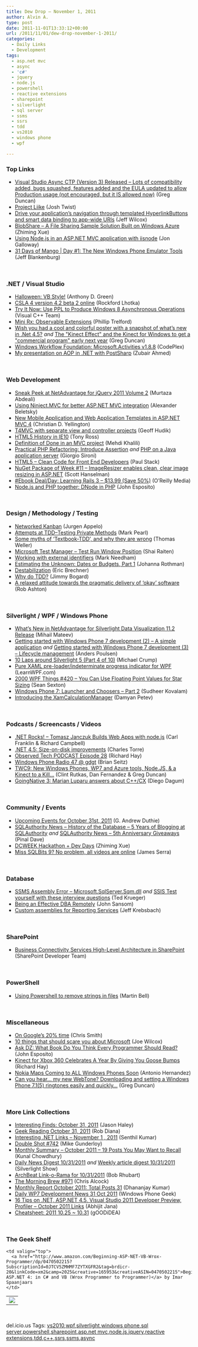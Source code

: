 ```yaml
---
title: Dew Drop – November 1, 2011
author: Alvin A.
type: post
date: 2011-11-01T13:33:12+00:00
url: /2011/11/01/dew-drop-november-1-2011/
categories:
  - Daily Links
  - Development
tags:
  - asp.net mvc
  - async
  - 'c#'
  - jquery
  - node.js
  - powershell
  - reactive extensions
  - sharepoint
  - silverlight
  - sql server
  - ssms
  - ssrs
  - tdd
  - vs2010
  - windows phone
  - wpf

---
```

### <a name="top"></a>Top Links

  * [Visual Studio Async CTP (Version 3) Released &#8211; Lots of compatibility added, bugs squashed, features added and the EULA updated to allow Production usage (not encouraged, but it IS allowed now)][1] (Greg Duncan)
  * [Project Liike][2] (Josh Twist)
  * [Drive your application’s navigation through templated HyperlinkButtons and smart data binding to app-wide URIs][3] (Jeff Wilcox)
  * [BlobShare – A File Sharing Sample Solution Built on Windows Azure][4] (Zhiming Xue)
  * <a href="http://weblogs.asp.net/jgalloway/archive/2011/10/26/using-node-js-in-an-asp-net-mvc-application-with-iisnode.aspx" target="_blank">Using Node.js in an ASP.NET MVC application with iisnode</a> (Jon Galloway)
  * [31 Days of Mango | Day #1: The New Windows Phone Emulator Tools][5] (Jeff Blankenburg)

&#160;

### <a name="dotnet"></a>.NET / Visual Studio

  * [Halloween: VB Style!][6] (Anthony D. Green)
  * [CSLA 4 version 4.2 beta 2 online][7] (Rockford Lhotka)
  * [Try It Now: Use PPL to Produce Windows 8 Asynchronous Operations][8] (Visual C++ Team)
  * [Mini Rx: Observable Extensions][9] (Phillip Trelford)
  * [Wish you had a cool and colorful poster with a snapshot of what&#8217;s new in .Net 4.5?][10] _and_ [The "Kinect Effect" and the Kinect for Windows to get a "commercial program" early next year][11] (Greg Duncan)
  * <a href="http://wf.codeplex.com/releases/view/76016" target="_blank">Windows Workflow Foundation: Microsoft.Activities v1.8.8</a> (CodePlex)
  * <a href="http://zubairahmed.net/?p=235" target="_blank">My presentation on AOP in .NET with PostSharp</a> (Zubair Ahmed)

&#160;

### <a name="web"></a>Web Development

  * [Sneak Peek at NetAdvantage for jQuery 2011 Volume 2][12] (Murtaza Abdeali)
  * [Using Ninject.MVC for better ASP.NET MVC integration][13] (Alexander Beletsky)
  * [New Mobile Application and Web Application Templates in ASP.NET MVC 4][14] (Christian D. Yellington)
  * [T4MVC with separate view and controller projects][15] (Geoff Hudik)
  * [HTML5 History in IE10][16] (Tony Ross)
  * [Definition of Done in an MVC project][17] (Mehdi Khalili)
  * [Practical PHP Refactoring: Introduce Assertion][18] _and_ [PHP on a Java application server][19] (Giorgio Sironi)
  * [HTML5 – Clean Code for Front End Developers][20] (Paul Stack)
  * [NuGet Package of Week #11 &#8211; ImageResizer enables clean, clear image resizing in ASP.NET][21] (Scott Hanselman)
  * <a href="http://feeds.oreilly.com/~r/oreilly/news/~3/8aoEBJ9jXB4/0636920021322.do" target="_blank">#Ebook Deal/Day: Learning Rails 3 &#8211; $13.99 (Save 50%)</a> (O&#8217;Reilly Media)
  * [Node.js and PHP together: DNode in PHP][22] (John Esposito)

&#160;

### <a name="design"></a>Design / Methodology / Testing

  * [Networked Kanban][23] (Jurgen Appelo)
  * [Attempts at TDD–Testing Private Methods][24] (Mark Pearl)
  * [Some myths of &#8216;Textbook-TDD&#8217;, and why they are wrong][25] (Thomas Weller)
  * [Microsoft Test Manager – Test Run Window Position][26] (Shai Raiten)
  * [Working with external identifiers][27] (Mark Needham)
  * [Estimating the Unknown: Dates or Budgets, Part 1][28] (Johanna Rothman)
  * [Destabilization][29] (Eric Brechner)
  * <a href="http://feedproxy.google.com/~r/LosTechies/~3/cdFHT6VfymQ/" target="_blank">Why do TDD?</a> (Jimmy Bogard)
  * <a href="http://feedproxy.google.com/~r/RobAshton/~3/pnTdKlZx8Aw/a-relaxed-attitude-towards-the-pragmatic-delivery-of-okay-software.aspx" target="_blank">A relaxed attitude towards the pragmatic delivery of &#8216;okay&#8217; software</a> (Rob Ashton)

&#160;

### <a name="silverlight"></a>Silverlight / WPF / Windows Phone

  * [What&#8217;s New in NetAdvantage for Silverlight Data Visualization 11.2 Release][30] (Mihail Mateev)
  * [Getting started with Windows Phone 7 development (2) – A simple application][31] _and_ [Getting started with Windows Phone 7 development (3) – Lifecycle management][32] (Anders Poulsen)
  * [10 Laps around Silverlight 5 (Part 4 of 10)][33] (Michael Crump)
  * [Pure XAML pre-loader/indeterminate progress indicator for WPF][34] (LearnWPF.com)
  * <a href="http://wpf.2000things.com/2011/11/01/420-you-can-use-floating-point-values-for-star-sizing/" target="_blank">2000 WPF Things #420 – You Can Use Floating Point Values for Star Sizing</a> (Sean Sexton)
  * [Windows Phone 7: Launcher and Choosers &#8211; Part 2][35] (Sudheer Kovalam)
  * [Introducing the XamCalculationManager][36] (Damyan Petev)

&#160;

### <a name="podcasts"></a>Podcasts / Screencasts / Videos

  * <a href="http://www.dotnetrocks.com/default.aspx?ShowNum=711" target="_blank">.NET Rocks! &#8211; Tomasz Janczuk Builds Web Apps with node.js</a> (Carl Franklin & Richard Campbell)
  * [.NET 4.5: Size-on-disk improvements][37] (Charles Torre)
  * [Observed Tech PODCAST Episode 28][38] (Richard Hay)
  * [Windows Phone Radio 47 @ gdgt][39] (Brian Seitz)
  * [TWC9: New Windows Phones, WP7 and Azure tools, Node.JS, & a Kinect to a Kill&#8230;][40] (Clint Rutkas, Dan Fernandez & Greg Duncan)
  * [GoingNative 3: Marian Luparu answers about C++/CX][41] (Diego Dagum)

&#160;

### <a name="events"></a>Community / Events

  * [Upcoming Events for October 31st, 2011][42] (G. Andrew Duthie)
  * [SQLAuthority News – History of the Database – 5 Years of Blogging at SQLAuthority][43] _and_ [SQLAuthority News – 5th Anniversary Giveaways][44] (Pinal Dave)
  * [DCWEEK Hackathon + Dev Days][45] (Zhiming Xue)
  * [Miss SQLBits 9? No problem, all videos are online][46] (James Serra)

&#160;

### <a name="sql"></a>Database

  * [SSMS Assembly Error &#8211; Microsoft.SqlServer.Sqm.dll][47] _and_&#160;<a href="http://blogs.lessthandot.com/index.php/DataMgmt/ssis/ssis-interview-questions" target="_blank">SSIS Test yourself with these interview questions</a> (Ted Krueger)
  * [Being an Effective DBA Remotely][48] (John Sansom)
  * [Custom assemblies for Reporting Services][49] (Jeff Krebsbach)

&#160;

### <a name="sp"></a>SharePoint

  * [Business Connectivity Services High-Level Architecture in SharePoint][50] (SharePoint Developer Team)

&#160;

### <a name="ps"></a>PowerShell

  * [Using Powershell to remove strings in files][51] (Martin Bell)

&#160;

### <a name="misc"></a>Miscellaneous

  * [On Google&#8217;s 20% time][52] (Chris Smith)
  * [10 things that should scare you about Microsoft][53] (Joe Wilcox)
  * [Ask DZ: What Book Do You Think Every Programmer Should Read?][54] (John Esposito)
  * [Kinect for Xbox 360 Celebrates A Year By Giving You Goose Bumps][55] (Richard Hay)
  * [Nokia Maps Coming to ALL Windows Phones Soon][56] (Antonio Hernandez)
  * [Can you hear&#8230; my new WebTone? Downloading and setting a Windows Phone 7.1(5) ringtones easily and quickly&#8230;][57] (Greg Duncan)

&#160;

### <a name="links"></a>More Link Collections

  * [Interesting Finds: October 31, 2011][58] (Jason Haley)
  * [Geek Reading October 31, 2011][59] (Rob Diana)
  * [Interesting .NET Links – November 1 , 2011][60] (Senthil Kumar)
  * [Double Shot #742][61] (Mike Gunderloy)
  * [Monthly Summary &#8211; October 2011 &#8211; 19 Posts You May Want to Recall][62] (Kunal Chowdhury)
  * [Daily News Digest 10/31/2011][63] _and_ [Weekly article digest 10/31/2011][64] (Silverlight Show)
  * [ArchBeat Link-o-Rama for 10/31/2011][65] (Bob Rhubart)
  * [The Morning Brew #971][66] (Chris Alcock)
  * [Monthly Report October 2011: Total Posts 31][67] (Dhananjay Kumar)
  * [Daily WP7 Development News 31 Oct 2011][68] (Windows Phone Geek)
  * [16 Tips on .NET, ASP.NET 4.5, Visual Studio 2011 Developer Preview, Profiler – October 2011 Links][69] (Abhijit Jana)
  * <a href="http://weblogs.asp.net/yuanjian/archive/2011/11/01/cheatsheet-2011-10-25-10-31.aspx" target="_blank">Cheatsheet: 2011 10.25 ~ 10.31</a> (gOODiDEA)

&#160;

### <a name="shelf"></a>The Geek Shelf

<table border="0" cellspacing="0" cellpadding="0">
  <tr>
    <td>
      <img data-recalc-dims="1" decoding="async" src="https://i0.wp.com/ecx.images-amazon.com/images/I/512M%252BxfYoVL._SL160_.jpg?w=660" />
    </td>
    
    <td valign="top">
      <a href="http://www.amazon.com/Beginning-ASP-NET-VB-Wrox-Programmer/dp/0470502215?SubscriptionId=0JTCV5ZMHMF7ZYTXGFR2&tag=brdicr-20&linkCode=xm2&camp=2025&creative=165953&creativeASIN=0470502215">Beginning ASP.NET 4: in C# and VB (Wrox Programmer to Programmer)</a> by Imar Spaanjaars
    </td>
  </tr>
</table>

&#160;

<div style="padding-bottom: 0px; margin: 0px; padding-left: 0px; padding-right: 0px; display: inline; float: none; padding-top: 0px" id="scid:0767317B-992E-4b12-91E0-4F059A8CECA8:46d4ad57-ad27-4e34-acfe-ececb71bba67" class="wlWriterEditableSmartContent">
  del.icio.us Tags: <a href="http://del.icio.us/popular/vs2010" rel="tag">vs2010</a>,<a href="http://del.icio.us/popular/wpf" rel="tag">wpf</a>,<a href="http://del.icio.us/popular/silverlight" rel="tag">silverlight</a>,<a href="http://del.icio.us/popular/windows+phone" rel="tag">windows phone</a>,<a href="http://del.icio.us/popular/sql+server" rel="tag">sql server</a>,<a href="http://del.icio.us/popular/powershell" rel="tag">powershell</a>,<a href="http://del.icio.us/popular/sharepoint" rel="tag">sharepoint</a>,<a href="http://del.icio.us/popular/asp.net+mvc" rel="tag">asp.net mvc</a>,<a href="http://del.icio.us/popular/node.js" rel="tag">node.js</a>,<a href="http://del.icio.us/popular/jquery" rel="tag">jquery</a>,<a href="http://del.icio.us/popular/reactive+extensions" rel="tag">reactive extensions</a>,<a href="http://del.icio.us/popular/tdd" rel="tag">tdd</a>,<a href="http://del.icio.us/popular/c%2b%2b" rel="tag">c++</a>,<a href="http://del.icio.us/popular/ssrs" rel="tag">ssrs</a>,<a href="http://del.icio.us/popular/ssms" rel="tag">ssms</a>,<a href="http://del.icio.us/popular/async" rel="tag">async</a>
</div>

 [1]: http://coolthingoftheday.blogspot.com/2011/10/visual-studio-async-ctp-version-3.html
 [2]: http://www.thejoyofcode.com/Project_Liike.aspx
 [3]: http://www.jeff.wilcox.name/2011/10/hyperlinkbutton-empty-style-for-phone/
 [4]: http://blogs.msdn.com/b/zxue/archive/2011/10/31/blobshare-a-file-sharing-sample-solution-built-on-windows-azure.aspx
 [5]: http://feedproxy.google.com/~r/Blankenthoughts/~3/DSY1xZxmcis/
 [6]: http://blogs.msdn.com/b/vbteam/archive/2011/10/31/halloween-vb-style.aspx
 [7]: http://www.lhotka.net/weblog/CSLA4Version42Beta2Online.aspx
 [8]: http://blogs.msdn.com/b/vcblog/archive/2011/10/31/10231530.aspx
 [9]: http://www.trelford.com/blog/post/MiniRx.aspx
 [10]: http://coolthingoftheday.blogspot.com/2011/10/wish-you-had-cool-and-colorful-poster.html
 [11]: http://channel9.msdn.com/coding4fun/kinect/The-Kinect-Effect-and-the-Kinect-for-Windows-to-get-a-commercial-program-early-next-year
 [12]: http://blogs.infragistics.com/blogs/taz_abdeali/archive/2011/10/31/sneak-peek-at-netadvantage-for-jquery-2011-volume-2.aspx
 [13]: http://feedproxy.google.com/~r/abeletskyblog/~3/Y-1ZPnhrwtc/using-ninjectmvc-for-better-aspnet-mvc.html
 [14]: http://geekswithblogs.net/ChrisD/archive/2011/10/30/new-mobile-application-and-web-application-templates-in-asp.net-mvc.aspx
 [15]: http://feedproxy.google.com/~r/thnk2wn/~3/woW4_8NEbHk/t4mvc-with-separate-view-and-controller-projects.html
 [16]: http://blogs.msdn.com/b/ie/archive/2011/10/31/html5-history-in-ie10.aspx
 [17]: http://www.mehdi-khalili.com/definition-of-done-in-an-mvc-project
 [18]: http://feeds.dzone.com/~r/zones/agile/~3/V3RAyuHSvC4/practical-php-refactoring-27
 [19]: http://feeds.dzone.com/~r/zones/css/~3/YyG644NdK4Y/php-java-application-server
 [20]: http://paulstack.co.uk/blog/post.aspx?id=6a0009ba-75ee-4163-a0ae-27d2bdb8826d
 [21]: http://feedproxy.google.com/~r/ScottHanselman/~3/AxIM92kw4EE/NuGetPackageOfWeek11ImageResizerEnablesCleanClearImageResizingInASPNET.aspx
 [22]: http://feeds.dzone.com/~r/zones/css/~3/Wq5rhrvGG1A/nodejs-and-php-togethr-dnode
 [23]: http://feedproxy.google.com/~r/noop/~3/kU9lSdV9e2k/networked-kanban.html
 [24]: http://geekswithblogs.net/MarkPearl/archive/2011/11/01/attempts-at-tddndashtesting-private-methods.aspx
 [25]: http://geekswithblogs.net/thomasweller/archive/2011/10/31/some-myths-of-textbook-tdd-and-why-they-are-wrong.aspx
 [26]: http://feedproxy.google.com/~r/ShaiRaiten/~3/wqrSW6pk8Jw/microsoft-test-manager-test-run-window-position.aspx
 [27]: http://feedproxy.google.com/~r/MarkNeedham/~3/sxfrIBbt-u8/
 [28]: http://feedproxy.google.com/~r/ManagingProductDevelopment/~3/CB7d1cqsEZI/estimating-the-unknown-dates-or-budgets-part-1.html
 [29]: http://blogs.msdn.com/b/eric_brechner/archive/2011/11/01/destabilization.aspx
 [30]: http://blogs.infragistics.com/blogs/mihail_mateev/archive/2011/10/31/what-s-new-in-netadvantage-for-silverlight-data-visualization-11-2-release.aspx
 [31]: http://feedproxy.google.com/~r/jayway/posts/~3/qiUYY4H4pAs/
 [32]: http://feedproxy.google.com/~r/jayway/posts/~3/cHsVReuRoeY/
 [33]: http://feedproxy.google.com/~r/silverlightshow/~3/h8ovhmCEK9I/10-Laps-around-Silverlight-5-Part-4-of-10.aspx
 [34]: http://learnwpf.com/post/2011/10/31/Pure-XAML-pre-loaderindeterminate-progress-indicator-for-WPF.aspx
 [35]: http://feeds.dzone.com/~r/zones/dotnet/~3/LvRbn2kMu7U/windows-phone-7-launcher-and
 [36]: http://blogs.infragistics.com/blogs/damyan_petev/archive/2011/10/31/introducing-the-xamcalculationmanager.aspx
 [37]: http://channel9.msdn.com/posts/NET-45-Size-on-disk-improvements
 [38]: http://feedproxy.google.com/~r/windowsobserver/~3/b20JTlyy3Tk/
 [39]: http://windowsteamblog.com/windows_phone/b/windowsphone/archive/2011/10/31/windows-phone-radio-47-gdgt.aspx
 [40]: http://channel9.msdn.com/Shows/This+Week+On+Channel+9/TWC9-Oct-31-2011
 [41]: http://blogs.msdn.com/b/vcblog/archive/2011/10/31/10231784.aspx
 [42]: http://feeds.devhammer.net/~r/devhammer/~3/4W0QRpplibg/upcoming-events-for-october-31st-2011
 [43]: http://blog.sqlauthority.com/2011/11/01/sqlauthority-news-history-of-the-database-5-years-of-blogging-at-sqlauthority/
 [44]: http://blog.sqlauthority.com/2011/11/01/sqlauthority-news-5th-anniversary-giveaways/
 [45]: http://blogs.msdn.com/b/zxue/archive/2011/10/31/dcweek-hackathon-dev-days.aspx
 [46]: http://www.sqlservercentral.com/blogs/jamesserra/archive/2011/10/31/miss-sqlbits-9_3F00_-no-problem_2C00_-all-videos-are-online.aspx
 [47]: http://blogs.lessthandot.com/index.php/DataMgmt/DBAdmin/ssms-assembly-error-microsoft-sqlserver
 [48]: http://feedproxy.google.com/~r/sqlserverpedia/~3/Yv5PgIIgYfM/
 [49]: http://geekswithblogs.net/jkrebsbach/archive/2011/10/31/custom-assemblies-for-reporting-services.aspx
 [50]: http://blogs.msdn.com/b/sharepointdev/archive/2011/10/31/business-connectivity-services-high-level-architecture-in-sharepoint.aspx
 [51]: http://sqlblogcasts.com/blogs/martinbell/archive/2011/10/31/Using-Powershell-to-remove-strings-in-files.aspx
 [52]: http://feedproxy.google.com/~r/blogspot/fJQFu/~3/P_N3-AOcdJk/on-googles-20-time.html
 [53]: http://feeds.betanews.com/~r/bn/~3/gMrRE1ywcRI/
 [54]: http://feeds.dzone.com/~r/zones/dotnet/~3/E3TIOJFeKSY/ask-dz-whats-best-programming-0
 [55]: http://feedproxy.google.com/~r/windowsobserver/~3/ugiXa5nEgUo/
 [56]: http://www.wp7connect.com/2011/11/01/nokia-maps-coming-to-all-windows-phones-soon/
 [57]: http://channel9.msdn.com/coding4fun/blog/Can-you-hear-my-new-WebTone-Downloading-and-setting-a-Windows-Phone-715-ringtone-easily-and-quickly
 [58]: http://jasonhaley.com/blog/post.aspx?id=327d6b78-1d2d-4b9b-9a43-d150f7703b12
 [59]: http://feedproxy.google.com/~r/RegularGeek/~3/hGm49djr94Y/
 [60]: http://feedproxy.google.com/~r/ginktage/EPSB/~3/laYCsD4d0xo/
 [61]: http://afreshcup.com/home/2011/11/1/double-shot-742.html
 [62]: http://feedproxy.google.com/~r/kunal2383/~3/C4udkivMKhc/monthly-summary-october-2011-19-posts.html
 [63]: http://feedproxy.google.com/~r/silverlightshow/~3/bPG8AgBJEwk/Daily-News-Digest-10-31-2011.aspx
 [64]: http://feedproxy.google.com/~r/silverlightshow/~3/fqTXcramDR8/Weekly-article-digest-10-31-2011.aspx
 [65]: http://feedproxy.google.com/~r/brhubartOTN/~3/XrzXdvrZIwc/archbeat_link_o_rama_for21
 [66]: http://feedproxy.google.com/~r/ReflectivePerspective/~3/FY-Vha2hRFQ/
 [67]: http://debugmode.net/2011/11/01/monthly-report-october-2011-total-posts-31/
 [68]: http://www.windowsphonegeek.com/news/daily-wp7-development-news-31-oct-2011
 [69]: http://abhijitjana.net/2011/11/01/16-tips-on-net-asp-net-4-5-visual-studio-2011-developer-preview-profiler-october-2011-links/